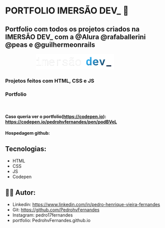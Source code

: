# PORTFOLIO IMERSÃO DEV_ 📖

## Portfolio com todos os projetos criados na IMERSÃO DEV_ com a @Alura @rafaballerini @peas e @guilhermeonrails

<p align="center">
  <img height="50" src="https://github.com/PedrohvFernandes/imersao-dev-alura/blob/main/img/logo/logo-imersao-dev-desktop.1636535198.svg">
  &nbsp;&nbsp;&nbsp;&nbsp;&nbsp;&nbsp;&nbsp;&nbsp;&nbsp;&nbsp;&nbsp;&nbsp;&nbsp;
</p>

### Projetos feitos com HTML, CSS e JS

### Portfolio
<p align="start">
  <img  src="">
  &nbsp;&nbsp;&nbsp;&nbsp;&nbsp;&nbsp;&nbsp;&nbsp;&nbsp;&nbsp;&nbsp;&nbsp;&nbsp;
</p>

#### Caso queria ver o portfolio(https://codepen.io): https://codepen.io/pedrohvfernandes/pen/podBVeL

#### Hospedagem github: 

## Tecnologias:
- HTML
- CSS
- JS
- Codepen

## 👨‍💻 Autor:
- Linkedin: https://www.linkedin.com/in/pedro-henrique-vieira-fernandes
- Git: https://github.com/PedrohvFernandes
- Instagram: pedro17fernandes
- portfolio: PedrohvFernandes.github.io
